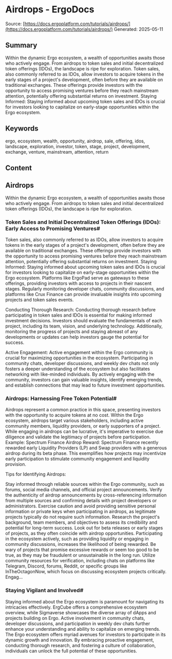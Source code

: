 # Airdrops - ErgoDocs
Source: [https://docs.ergoplatform.com/tutorials/airdrops/](https://docs.ergoplatform.com/tutorials/airdrops/)
Generated: 2025-05-11

## Summary
Within the dynamic Ergo ecosystem, a wealth of opportunities awaits those who actively engage. From airdrops to token sales and initial decentralized token offerings (IDOs), the landscape is ripe for exploration. Token sales, also commonly referred to as IDOs, allow investors to acquire tokens in the early stages of a project's development, often before they are available on traditional exchanges. These offerings provide investors with the opportunity to access promising ventures before they reach mainstream attention, potentially offering substantial returns on investment. Staying Informed:
  Staying informed about upcoming token sales and IDOs is crucial for investors looking to capitalize on early-stage opportunities within the Ergo ecosystem.

## Keywords
ergo, ecosystem, wealth, opportunity, airdrop, sale, offering, idos, landscape, exploration, investor, token, stage, project, development, exchange, venture, mainstream, attention, return

## Content
## Airdrops
Within the dynamic Ergo ecosystem, a wealth of opportunities awaits those who actively engage. From airdrops to token sales and initial decentralized token offerings (IDOs), the landscape is ripe for exploration.

### Token Sales and Initial Decentralized Token Offerings (IDOs): Early Access to Promising Ventures#
Token sales, also commonly referred to as IDOs, allow investors to acquire tokens in the early stages of a project's development, often before they are available on traditional exchanges. These offerings provide investors with the opportunity to access promising ventures before they reach mainstream attention, potentially offering substantial returns on investment.
Staying Informed:
  Staying informed about upcoming token sales and IDOs is crucial for investors looking to capitalize on early-stage opportunities within the Ergo ecosystem. Platforms like ErgoPad serve as gateways to these offerings, providing investors with access to projects in their nascent stages. Regularly monitoring developer chats, community discussions, and platforms like Crux Finance can provide invaluable insights into upcoming projects and token sales events.


Conducting Thorough Research:
  Conducting thorough research before participating in token sales and IDOs is essential for making informed investment decisions. Investors should evaluate the fundamentals of each project, including its team, vision, and underlying technology. Additionally, monitoring the progress of projects and staying abreast of any developments or updates can help investors gauge the potential for success.


Active Engagement:
  Active engagement within the Ergo community is crucial for maximizing opportunities in the ecosystem. Participating in community chats, developer discussions, and weekly dev chats not only fosters a deeper understanding of the ecosystem but also facilitates networking with like-minded individuals. By actively engaging with the community, investors can gain valuable insights, identify emerging trends, and establish connections that may lead to future investment opportunities.

### Airdrops: Harnessing Free Token Potential#
Airdrops represent a common practice in this space, presenting investors with the opportunity to acquire tokens at no cost. Within the Ergo ecosystem, airdrops target various stakeholders, including active community members, liquidity providers, or early supporters of a project. While engaging in airdrops can be lucrative, it's imperative to exercise due diligence and validate the legitimacy of projects before participation.
Example: Spectrum Finance Airdrop Reward:
  Spectrum Finance recently rewarded early Liquidity Providers (LP) and Swap providers with a generous airdrop during its beta phase. This exemplifies how projects may incentivize early participation to stimulate community engagement and liquidity provision.


Tips for Identifying Airdrops:

Stay informed through reliable sources within the Ergo community, such as forums, social media channels, and official project announcements.
Verify the authenticity of airdrop announcements by cross-referencing information from multiple sources and confirming details with project developers or administrators.
Exercise caution and avoid providing sensitive personal information or private keys when participating in airdrops, as legitimate projects typically do not require such information.
Research the project's background, team members, and objectives to assess its credibility and potential for long-term success.
Look out for beta releases or early stages of projects, as they often coincide with airdrop opportunities. Participating in the ecosystem actively, such as providing liquidity or engaging in community discussions, increases the likelihood of being rewarded.
Be wary of projects that promise excessive rewards or seem too good to be true, as they may be fraudulent or unsustainable in the long run.
Utilize community resources for verification, including chats on platforms like Telegram, Discord, forums, Reddit, or specific groups like InTheOctagonNow, which focus on discussing ecosystem projects critically. Engag...

### Staying Vigilant and Involved#
Staying informed about the Ergo ecosystem is paramount for navigating its intricacies effectively. ErgCube offers a comprehensive ecosystem overview, while Sigmaverse showcases the diverse array of dApps and projects building on Ergo. Active involvement in community chats, developer discussions, and participation in weekly dev chats further enhance your understanding and ability to capitalize on emerging trends.
The Ergo ecosystem offers myriad avenues for investors to participate in its dynamic growth and innovation. By embracing proactive engagement, conducting thorough research, and fostering a culture of collaboration, individuals can unlock the full potential of these opportunities.
